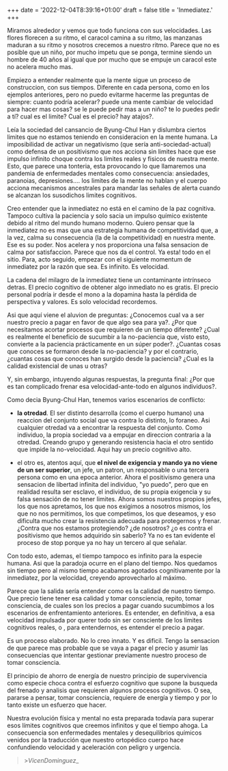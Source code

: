 +++
date = '2022-12-04T8:39:16+01:00'
draft = false
title = 'Inmediatez.'
+++

Miramos alrededor y vemos que todo funciona con sus velocidades. Las flores florecen a su ritmo, el caracol camina a su ritmo, las manzanas maduran a su ritmo y nosotros crecemos a nuestro ritmo. Parece que no es posible que un niño, por mucho impetu que se ponga, termine siendo un hombre de 40 años al igual que por mucho que se empuje un caracol este no acelera mucho mas. 



Empiezo a entender realmente que la mente sigue un proceso de construccion, con sus tiempos. Diferente en cada persona, como en los ejemplos anteriores, pero no puedo evitarme hacerme las preguntas de siempre: cuanto podría acelerar? puede una mente cambiar de velocidad para hacer mas cosas? se le puede pedir mas a un niño? te lo puedes pedir a tí? cual es el limite? Cual es el precio? hay atajos?.



Leía la sociedad del cansancio de Byung-Chul Han y dislumbra ciertos limites que no estamos teniendo en consideracion en la mente humana. La imposibilidad de activar un negativismo (que sería anti-sociedad-actual) como defensa de un positivismo que nos acciona sin limites hace que ese impulso infinito choque contra los limites reales y fisicos de nuestra mente. Esto, que parece una tonteria, esta provocando lo que llamaremos una pandemia de enfermedades mentales como consecuencia: ansiedades, paranoias, depresiones.... los limites de la mente no hablan y el cuerpo acciona mecanismos ancestrales para mandar las señales de alerta cuando se alcanzan los susodichos limites cognitivos.



Creo entender que la inmediatez no está en el camino de la paz cognitiva. Tampoco cultiva la paciencia y solo sacia un impulso químico existente debido al ritmo del mundo humano moderno. Quiero pensar que la inmediatez no es mas que una estrategia humana de competitividad que, a la vez, calma su consecuencia (la de la competitividad) en nuestra mente. Ese es su poder. Nos acelera y nos proporciona una falsa sensacion de calma por satisfaccion. Parece que nos da el control. Ya esta! todo en el sitio. Para, acto seguido, empezar con el siguiente momentum de inmediatez por la razón que sea. Es infinito. Es velocidad.



La cadena del milagro de la inmediatez tiene un contaminante intrínseco detras. El precio cognitivo de obtener algo inmediato no es gratis. El precio personal podría ir desde el mono a la dopamina hasta la pérdida de perspectiva y valores. Es solo velocidad recordemos.



Asi que aquí viene el aluvion de preguntas: ¿Conocemos cual va a ser nuestro precio a pagar en favor de que algo sea para ya?. ¿Por que necesitamos acortar procesos que requieren de un tiempo diferente? ¿Cual es realmente el beneficio de sucumbir a la no-paciencia que, visto esto, convierte a la paciencia prácticamente en un súper poder?.  ¿Cuantas cosas que conoces se formaron desde la no-paciencia? y por el contrario, ¿cuantas cosas que conoces han surgido desde la paciencia? ¿Cual es la calidad existencial de unas u otras?



Y, sin embargo, intuyendo algunas respuestas, la pregunta final: ¿Por que es tan complicado frenar esa velocidad-ante-todo en algunos individuos?.



Como decia Byung-Chul Han, tenemos varios escenarios de conflicto: 



- **la otredad**. El ser distinto desarrolla (como el cuerpo humano) una reaccion del conjunto social que va contra lo distinto, lo foraneo. Asi cualquier otredad va a encontrar la respuesta del conjunto. Como individuo, la propia sociedad va a empujar en direccion contraria a la otredad. Creando grupo y generando resistencia hacia el otro sentido que impide la no-velocidad. Aqui hay un precio cognitivo alto.



- el otro es, atentos aquí, que **el nivel de exigencia y mando ya no viene de un ser superior**, un jefe, un patron, un responsable o una tercera persona como en una epoca anterior. Ahora el positivismo genera una sensacion de libertad infinita del individuo, "yo puedo", pero que en realidad resulta ser esclavo, el individuo, de su propia exigencia y su falsa sensación de no tener limites. Ahora somos nuestros propios jefes, los que nos apretamos, los que nos exigimos a nosotros mismos, los que no nos permitimos, los que competimos, los que deseamos, y eso dificulta mucho crear la resistencia adecuada para protegernos y frenar. ¿Contra que nos estamos protegiendo? ¿de nosotros? ¿o es contra el positivismo que hemos adquirido sin saberlo? Ya no es tan evidente el proceso de stop porque ya no hay un tercero al que señalar. 



Con todo esto, ademas, el tiempo tampoco es infinito para la especie humana. Asi que la paradoja ocurre en el plano del tiempo. Nos quedamos sin tiempo pero al mismo tiempo acabamos agotados cognitivamente por la inmediatez, por la velocidad, creyendo aprovecharlo al máximo.



Parece que la salida sería entender como es la calidad de nuestro tiempo. Que precio tiene tener esa calidad y tomar consciencia, repito, tomar consciencia, de cuales son los precios a pagar cuando sucumbimos a los escenarios de enfrentamiento anteriores. Es entender, en definitiva, a esa velocidad impulsada por querer todo sin ser consciente de los limites cognitivos reales, o , para entendernos, es entender el precio a pagar.



Es un proceso elaborado. No lo creo innato. Y es dificil. Tengo la sensacion de que parece mas probable que se vaya a pagar el precio y asumir las consecuencias que intentar gestionar previamente nuestro proceso de tomar consciencia.



El principio de ahorro de energía de nuestro principio de supervivencia como especie choca contra el esfuerzo cognitivo que supone la busqueda del frenado y analisis que requieren algunos procesos cognitivos. O sea, pararse a pensar, tomar consciencia, requiere de energía y tiempo y por lo tanto existe un esfuerzo que hacer.



Nuestra evolución física y mental no esta preparada todavía para superar esos límites cognitivos que creemos infinitos y que el tiempo ahoga. La consecuencia son enfermedades mentales y desequilibrios químicos venidos por la traducción que nuestro ortopédico cuerpo hace confundiendo velocidad y aceleración con peligro y urgencia.


> \>*VicenDominguez*_
